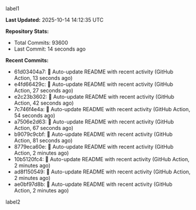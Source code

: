 
label1 
<!-- ACTIVITY_START -->
**Last Updated:** 2025-10-14 14:12:35 UTC

**Repository Stats:**
- Total Commits: 93600
- Last Commit: 14 seconds ago

**Recent Commits:**
- 61d03404a7: 🤖 Auto-update README with recent activity (GitHub Action, 13 seconds ago)
- e4fd66429c: 🤖 Auto-update README with recent activity (GitHub Action, 27 seconds ago)
- e2c23b3602: 🤖 Auto-update README with recent activity (GitHub Action, 42 seconds ago)
- 7c746f4e4a: 🤖 Auto-update README with recent activity (GitHub Action, 54 seconds ago)
- a7506e2d63: 🤖 Auto-update README with recent activity (GitHub Action, 67 seconds ago)
- b9079c9cbf: 🤖 Auto-update README with recent activity (GitHub Action, 81 seconds ago)
- 8779eca60e: 🤖 Auto-update README with recent activity (GitHub Action, 2 minutes ago)
- 10b5120fc4: 🤖 Auto-update README with recent activity (GitHub Action, 2 minutes ago)
- ad8f150549: 🤖 Auto-update README with recent activity (GitHub Action, 2 minutes ago)
- ae0bf97d8b: 🤖 Auto-update README with recent activity (GitHub Action, 2 minutes ago)
<!-- ACTIVITY_END -->

label2
